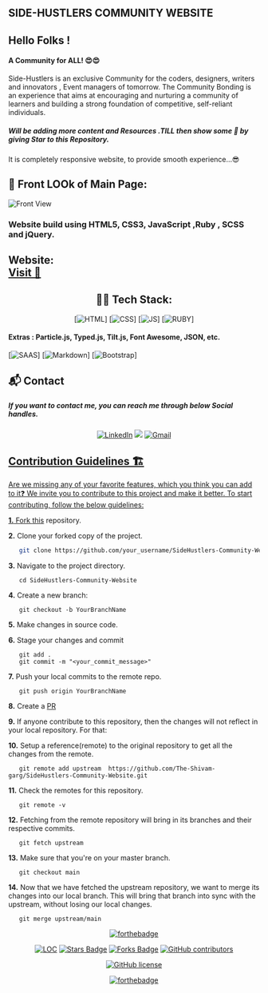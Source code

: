 ## SIDE-HUSTLERS COMMUNITY WEBSITE 

## Hello Folks !
#### A Community for ALL! 😍😍

 
 
  Side-Hustlers is an exclusive Community for the coders, designers, writers and innovators , Event managers of tomorrow. 
  The Community Bonding is an experience that aims at encouraging and nurturing a community of learners and building a 
  strong foundation of competitive, self-reliant individuals.


   ##### Will be adding more content and Resources .TILL then show some 💖 by giving Star to this Repository.
   
It is completely responsive website, to provide smooth experience...😎  

 


## 🚩 Front LOOk of Main Page:

![Front View](https://github.com/The-Shivam-garg/SideHustlers-Community-Website/blob/a2cffd54fa25599c475805ecce1b7c06b721320b/images/front.png)




### Website build using HTML5, CSS3, JavaScript ,Ruby , SCSS and jQuery.

<h2> Website: <BR>
<a href="https://the-shivam-garg.github.io/CollegeCommunity-Website/" target="_blank">Visit 🚀</a>
</h2> 

<div align="center">

## 👨‍💻 Tech Stack:
[![HTML](https://img.shields.io/badge/html5%20-%23E34F26.svg?&style=for-the-badge&logo=html5&logoColor=white)]
[![CSS](https://img.shields.io/badge/css3%20-%231572B6.svg?&style=for-the-badge&logo=css3&logoColor=white)]
[![JS](https://img.shields.io/badge/javascript%20-%23323330.svg?&style=for-the-badge&logo=javascript&logoColor=%23F7DF1E)]
[![RUBY](https://img.shields.io/badge/Ruby-CC342D?style=for-the-badge&logo=ruby&logoColor=white)]

</div>

#### Extras : Particle.js, Typed.js, Tilt.js, Font Awesome, JSON, etc.
[![SAAS](https://img.shields.io/badge/Sass-CC6699?style=for-the-badge&logo=sass&logoColor=white)]
[![Markdown](https://img.shields.io/badge/Markdown-000000?style=for-the-badge&logo=markdown&logoColor=white)]
[![Bootstrap](https://img.shields.io/badge/Bootstrap-563D7C?style=for-the-badge&logo=bootstrap&logoColor=white)]

<h2>📬 Contact</h2>

##### If you want to contact me, you can reach me through below Social handles.

<div align="center">


<a  href="https://www.linkedin.com/in/shivam-garg-15675720a/" target="_blank"><img alt="LinkedIn" src="https://img.shields.io/badge/linkedin%20-%230077B5.svg?&style=for-the-badge&logo=linkedin&logoColor=white" /></a>
<a href="https://twitter.com/Shivams_twt" target="_blank"><img src="https://img.shields.io/badge/twitter-%2300acee.svg?&style=for-the-badge&logo=twitter&logoColor=white&alt=twitter" /></a>
<a href="mailto:shivanshagarwal2020@gmail.com"><img  alt="Gmail" src="https://img.shields.io/badge/Gmail-D14836?style=for-the-badge&logo=gmail&logoColor=white" />

</div>

## Contribution Guidelines 🏗

Are we missing any of your favorite features, which you think you can add to it❓ We invite you to contribute to this project and make it better. 
To start contributing, follow the below guidelines: 

**1.**  Fork [this](https://github.com/The-Shivam-garg/SideHustlers-Community-Website) repository.

**2.**  Clone your forked copy of the project.

```bash
   git clone https://github.com/your_username/SideHustlers-Community-Website.git
```

**3.** Navigate to the project directory.
```
   cd SideHustlers-Community-Website
```

**4.** Create a new branch:
```
   git checkout -b YourBranchName
```

**5.** Make changes in source code.

**6.** Stage your changes and commit

```
   git add .
   git commit -m "<your_commit_message>"
```

**7.** Push your local commits to the remote repo.

```
   git push origin YourBranchName
```

**8.** Create a [PR](https://help.github.com/en/github/collaborating-with-issues-and-pull-requests/creating-a-pull-request)

**9.** If anyone contribute to this repository, then the changes will not reflect in your local repository. For that:

**10.** Setup a reference(remote) to the original repository to get all the changes from the remote.
```
   git remote add upstream  https://github.com/The-Shivam-garg/SideHustlers-Community-Website.git
```

**11.** Check the remotes for this repository.
```
   git remote -v
```

**12.** Fetching from the remote repository will bring in its branches and their respective commits.
```
   git fetch upstream
```

**13.** Make sure that you're on your master branch.
```
   git checkout main
```

**14.** Now that we have fetched the upstream repository, we want to merge its changes into our local branch. This will bring that branch into sync with the upstream, without losing our local changes.
```
   git merge upstream/main
```


<div align="center">
 
[![forthebadge](https://forthebadge.com/images/badges/built-by-developers.svg)](https://forthebadge.com)


</div>

<div align="center">

<a href="https://github.com/The-Shivam-garg/SideHustlers-Community-Website"><img src="https://sloc.xyz/github/The-Shivam-garg/SideHustlers-Community-Website"  alt="LOC" /></a>
<a href="https://github.com/The-Shivam-garg/SideHustlers-Community-Website"><img src="https://img.shields.io/github/stars/The-Shivam-garg/SideHustlers-Community-Website" alt="Stars Badge" /></a>
<a href="https://github.com/The-Shivam-garg/SideHustlers-Community-Websitee/network/members"><img src="https://img.shields.io/github/forks/The-Shivam-garg/SideHustlers-Community-Website" alt="Forks Badge" /></a>
<a href="https://github.com/The-Shivam-garg/SideHustlers-Community-Website/graphs/contributors"><img alt="GitHub contributors" src="https://img.shields.io/github/contributors/The-Shivam-garg/SideHustlers-Community-Website?color=2b9348" ></a>

[![GitHub license](https://img.shields.io/github/license/The-Shivam-garg/SideHustlers-Community-Website?logo=github)](https://github.com/The-Shivam-garg/CollegeCommunity-Website/blob/master/LICENSE)

[![forthebadge](https://forthebadge.com/images/badges/built-with-love.svg)](https://forthebadge.com)
</div>
